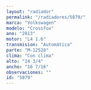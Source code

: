 ```yaml
---
layout: "radiador"
permalink: "/radiadores/5879/"
marca: "Volkswagen"
modelo: "Crossfox"
ano: "2013"
motor: "L4 1.6"
transmision: "Automática"
parte: "M-12528"
clima: "Con clima"
alto: "24 3/4"
ancho: "16 7/16"
observaciones: ""
id: "5879"
---
```


